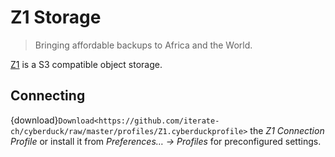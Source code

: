 Z1 Storage
====

> Bringing affordable backups to Africa and the World.

[Z1](https://www.z1storage.com/) is a S3 compatible object storage.

## Connecting

{download}`Download<https://github.com/iterate-ch/cyberduck/raw/master/profiles/Z1.cyberduckprofile>` the *Z1 Connection Profile* or install it from *Preferences… → Profiles* for preconfigured settings.